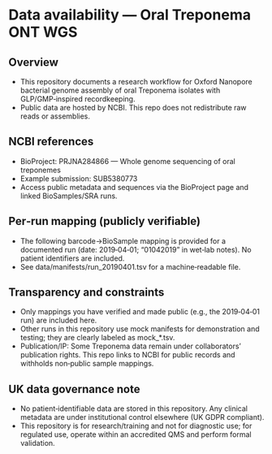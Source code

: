 
# Data availability — Oral Treponema ONT WGS

## Overview

- This repository documents a research workflow for Oxford Nanopore bacterial genome assembly of oral Treponema isolates with GLP/GMP‑inspired recordkeeping.
- Public data are hosted by NCBI. This repo does not redistribute raw reads or assemblies.

## NCBI references

- BioProject: PRJNA284866 — Whole genome sequencing of oral treponemes
- Example submission: SUB5380773
- Access public metadata and sequences via the BioProject page and linked BioSamples/SRA runs.

## Per‑run mapping (publicly verifiable)

- The following barcode→BioSample mapping is provided for a documented run (date: 2019‑04‑01; “01042019” in wet‑lab notes). No patient identifiers are included.
- See data/manifests/run_20190401.tsv for a machine‑readable file.

## Transparency and constraints

- Only mappings you have verified and made public (e.g., the 2019‑04‑01 run) are included here.
- Other runs in this repository use mock manifests for demonstration and testing; they are clearly labeled as mock_*.tsv.
- Publication/IP: Some Treponema data remain under collaborators’ publication rights. This repo links to NCBI for public records and withholds non‑public sample mappings.

## UK data governance note

- No patient‑identifiable data are stored in this repository. Any clinical metadata are under institutional control elsewhere (UK GDPR compliant).
- This repository is for research/training and not for diagnostic use; for regulated use, operate within an accredited QMS and perform formal validation.